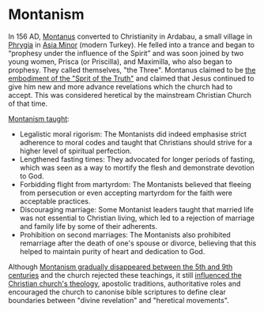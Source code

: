 # Montanism


In 156 AD, [Montanus](https://www.britannica.com/biography/Montanus-religious-leader) converted to Christianity in Ardabau, a small village in [Phrygia](https://www.britannica.com/place/Phrygia) in [Asia Minor](https://www.britannica.com/place/Anatolia) (modern Turkey). He felled into a trance and began to “prophesy under the influence of the Spirit” and was soon joined by two young women, Prisca (or Priscilla), and Maximilla, who also began to prophesy. They called themselves, "the Three". Montanus claimed to be [the embodiment of the "Sprit of the Truth"](https://www.gotquestions.org/montanism.html) and claimed that Jesus continued to give him new and more advance revelations which the church had to accept. This was considered heretical by the mainstream Christian Church of that time.

[Montanism taught](https://www.britannica.com/topic/Montanism):
* Legalistic moral rigorism: The Montanists did indeed emphasise strict adherence to moral codes and taught that Christians should strive for a higher level of spiritual perfection.
* Lengthened fasting times: They advocated for longer periods of fasting, which was seen as a way to mortify the flesh and demonstrate devotion to God.
* Forbidding flight from martyrdom: The Montanists believed that fleeing from persecution or even accepting martyrdom for the faith were acceptable practices.
* Discouraging marriage: Some Montanist leaders taught that married life was not essential to Christian living, which led to a rejection of marriage and family life by some of their adherents.
* Prohibition on second marriages: The Montanists also prohibited remarriage after the death of one's spouse or divorce, believing that this helped to maintain purity of heart and dedication to God.

Although [Montanism gradually disappeared between the 5th and 9th centuries](https://www.britannica.com/topic/Montanism) and the church rejected these teachings, it still [influenced the Christian church's theology](/content/kingdom/church/history/tertullian.md), apostolic traditions, authoritative roles and encouraged the church to canonise bible scriptures to define clear boundaries between "divine revelation" and "heretical movements".
